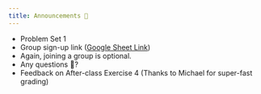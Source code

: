 ```yaml
---
title: Announcements 📣
---
```


- Problem Set 1
- Group sign-up link ([Google Sheet Link](https://docs.google.com/spreadsheets/d/1DEWe4AwOhTwK1D7bTE29EgQ4nvkNumxxV7a8bhRWZ-c/edit?usp=sharing))
- Again, joining a group is optional.
- Any questions 🙋?
- Feedback on After-class Exercise 4 (Thanks to Michael for super-fast grading)
